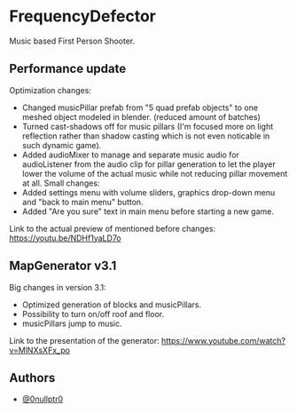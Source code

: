 
# FrequencyDefector

Music based First Person Shooter.


## Performance update

Optimization changes:
- Changed musicPillar prefab from "5 quad prefab objects" to one meshed object modeled in blender. (reduced amount of batches)
- Turned cast-shadows off for music pillars (I'm focused more on light reflection rather than shadow casting which is not even noticable in such dynamic game).
- Added audioMixer to manage and separate music audio for audioListener from the audio clip for pillar generation to let the player lower the volume of the actual music while not reducing pillar movement at all.
Small changes:
- Added settings menu with volume sliders, graphics drop-down menu and "back to main menu" button.
- Added "Are you sure" text in main menu before starting a new game.

Link to the actual preview of mentioned before changes:
https://youtu.be/NDHf1yaLD7o


## MapGenerator v3.1

Big changes in version 3.1:
- Optimized generation of blocks and musicPillars.
- Possibility to turn on/off roof and floor.
- musicPillars jump to music.

Link to the presentation of the generator:
https://www.youtube.com/watch?v=MlNXsXFx_po


## Authors

- [@0nullptr0](https://github.com/0nullptr0)

